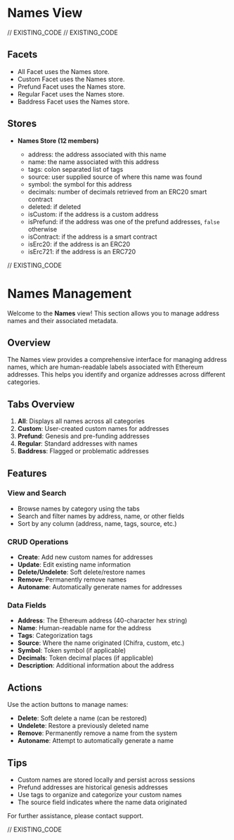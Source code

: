 <!--
Copyright 2016, 2026 The Authors. All rights reserved.
Use of this source code is governed by a license that can
be found in the LICENSE file.

Parts of this file were auto generated. Edit only those parts of
the code inside of 'EXISTING_CODE' tags.
-->
# Names View

// EXISTING_CODE
// EXISTING_CODE

## Facets

- All Facet uses the Names store.
- Custom Facet uses the Names store.
- Prefund Facet uses the Names store.
- Regular Facet uses the Names store.
- Baddress Facet uses the Names store.

## Stores

- **Names Store (12 members)**

  - address: the address associated with this name
  - name: the name associated with this address
  - tags: colon separated list of tags
  - source: user supplied source of where this name was found
  - symbol: the symbol for this address
  - decimals: number of decimals retrieved from an ERC20 smart contract
  - deleted: if deleted
  - isCustom: if the address is a custom address
  - isPrefund: if the address was one of the prefund addresses, `false` otherwise
  - isContract: if the address is a smart contract
  - isErc20: if the address is an ERC20
  - isErc721: if the address is an ERC720

// EXISTING_CODE
# Names Management

Welcome to the **Names** view! This section allows you to manage address names and their associated metadata.

## Overview

The Names view provides a comprehensive interface for managing address names, which are human-readable labels associated with Ethereum addresses. This helps you identify and organize addresses across different categories.

## Tabs Overview

1. **All**: Displays all names across all categories
2. **Custom**: User-created custom names for addresses
3. **Prefund**: Genesis and pre-funding addresses
4. **Regular**: Standard addresses with names
5. **Baddress**: Flagged or problematic addresses

## Features

### View and Search

- Browse names by category using the tabs
- Search and filter names by address, name, or other fields
- Sort by any column (address, name, tags, source, etc.)

### CRUD Operations

- **Create**: Add new custom names for addresses
- **Update**: Edit existing name information
- **Delete/Undelete**: Soft delete/restore names
- **Remove**: Permanently remove names
- **Autoname**: Automatically generate names for addresses

### Data Fields

- **Address**: The Ethereum address (40-character hex string)
- **Name**: Human-readable name for the address
- **Tags**: Categorization tags
- **Source**: Where the name originated (Chifra, custom, etc.)
- **Symbol**: Token symbol (if applicable)
- **Decimals**: Token decimal places (if applicable)
- **Description**: Additional information about the address

## Actions

Use the action buttons to manage names:

- **Delete**: Soft delete a name (can be restored)
- **Undelete**: Restore a previously deleted name
- **Remove**: Permanently remove a name from the system
- **Autoname**: Attempt to automatically generate a name

## Tips

- Custom names are stored locally and persist across sessions
- Prefund addresses are historical genesis addresses
- Use tags to organize and categorize your custom names
- The source field indicates where the name data originated

For further assistance, please contact support.

// EXISTING_CODE
